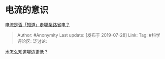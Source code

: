 # 电流的意识
[电流是否「知道」走哪条路省电？](https://www.zhihu.com/question/337044458/answer/764879064)

> Author: #Anonymity
> Last update: [发布于 2019-07-28]
> Link:
> Tag: #科学
> 评论区:
> 泛讨论:

水怎么知道哪边更低？
